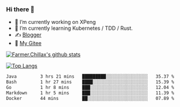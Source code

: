 ### Hi there 👋

- 🔭 I’m currently working on XPeng
- 🌱 I’m currently learning Kubernetes / TDD / Rust.
- ✍️ [Blogger](https://blog.farmer233.top)
- 🤔 [My Gitee](https://gitee.com/Farmer-chong)


[![Farmer.Chillax's github stats](https://github-readme-stats.vercel.app/api?username=FarmerChillax)](https://github.com/anuraghazra/github-readme-stats)

[![Top Langs](https://github-readme-stats.vercel.app/api/top-langs/?username=FarmerChillax&layout=compact&hide=html,css,javascript)](https://github.com/anuraghazra/github-readme-stats)


<a href="https://wakatime.com/@Farmer"> </a>
          <!--START_SECTION:waka-->

```txt
Java         3 hrs 21 mins   █████████░░░░░░░░░░░░░░░░   35.37 %
Bash         1 hr 27 mins    ████░░░░░░░░░░░░░░░░░░░░░   15.39 %
Go           1 hr 8 mins     ███░░░░░░░░░░░░░░░░░░░░░░   12.04 %
Markdown     1 hr 5 mins     ███░░░░░░░░░░░░░░░░░░░░░░   11.39 %
Docker       44 mins         ██░░░░░░░░░░░░░░░░░░░░░░░   07.89 %
```

<!--END_SECTION:waka-->



<!--
**Farmer-chong/Farmer-chong** is a ✨ _special_ ✨ repository because its `README.md` (this file) appears on your GitHub profile.

Here are some ideas to get you started:

- 🔭 I’m currently working on ...
- 🌱 I’m currently learning ...
- 👯 I’m looking to collaborate on ...
- 🤔 I’m looking for help with ...
- 💬 Ask me about ...
- 📫 How to reach me: ...
- 😄 Pronouns: ...
- ⚡ Fun fact: ...
-->
